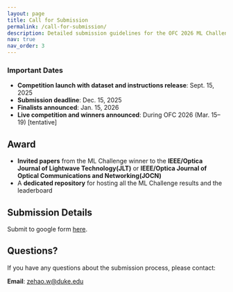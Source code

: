 ```yaml
---
layout: page
title: Call for Submission
permalink: /call-for-submission/
description: Detailed submission guidelines for the OFC 2026 ML Challenge.
nav: true
nav_order: 3
---
```


### Important Dates

- **Competition launch with dataset and instructions release**: Sept. 15, 2025
- **Submission deadline**: Dec. 15, 2025
- **Finalists announced**: Jan. 15, 2026
- **Live competition and winners announced**: During OFC 2026 (Mar. 15–19) [tentative]

## Award

- **Invited papers** from the ML Challenge winner to the **IEEE/Optica Journal of Lightwave Technology(JLT)** or **IEEE/Optica Journal of Optical Communications and Networking(JOCN)**
- A **dedicated repository** for hosting all the ML Challenge results and the leaderboard

## Submission Details

Submit to google form [here](mailto:zehao.w@duke.edu).

## Questions?

If you have any questions about the submission process, please contact:

**Email**: [zehao.w@duke.edu](mailto:zehao.w@duke.edu)
